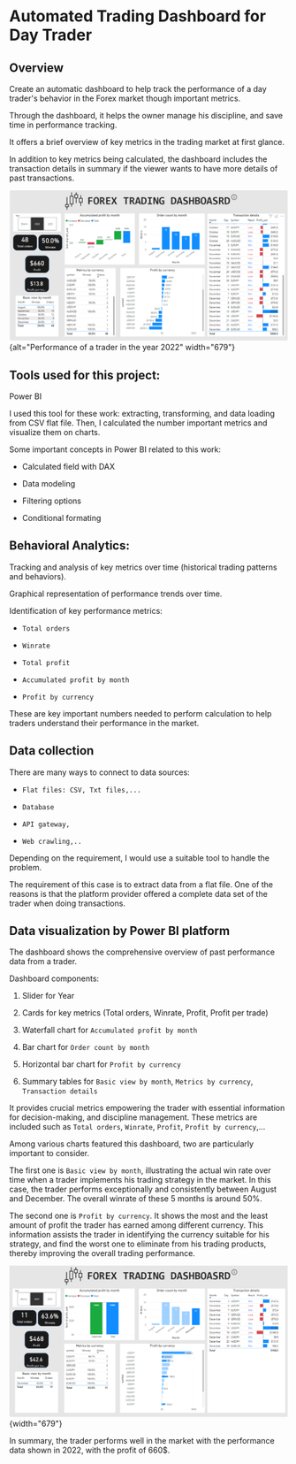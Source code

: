 # Automated Trading Dashboard for Day Trader

## Overview

Create an automatic dashboard to help track the performance of a day trader's behavior in the Forex market though important metrics. 

Through the dashboard, it helps the owner manage his discipline, and save time in performance tracking.

It offers a brief overview of key metrics in the trading market at first glance.

In addition to key metrics being calculated, the dashboard includes the transaction details in summary if the viewer wants to have more details of past transactions. 

![Performance of a trader in the year 2022](img/year_2022.PNG){alt="Performance of a trader in the year 2022" width="679"}

## Tools used for this project:

Power BI

I used this tool for these work: extracting, transforming, and data loading from CSV flat file. Then, I calculated the number important metrics and visualize them on charts.

Some important concepts in Power BI related to this work:

- Calculated field with DAX

- Data modeling

- Filtering options

- Conditional formating

## Behavioral Analytics:

Tracking and analysis of key metrics over time (historical trading patterns and behaviors).

Graphical representation of performance trends over time.

Identification of key performance metrics:

-   `Total orders`

-   `Winrate`

-   `Total profit`

-   `Accumulated profit by month`

-   `Profit by currency`

These are key important numbers needed to perform calculation to help traders understand their performance in the market.

## Data collection

There are many ways to connect to data sources:

-   `Flat files: CSV, Txt files,...`

-   `Database`

-   `API gateway,`

-   `Web crawling,..`

Depending on the requirement, I would use a suitable tool to handle the problem.

The requirement of this case is to extract data from a flat file. One of the reasons is that the platform provider offered a complete data set of the trader when doing transactions.

## Data visualization by Power BI platform

The dashboard shows the comprehensive overview of past performance data from a trader.

Dashboard components:

1. Slider for Year

2. Cards for key metrics (Total orders, Winrate, Profit, Profit per trade)

3. Waterfall chart for `Accumulated profit by month`

4. Bar chart for `Order count by month`

5. Horizontal bar chart for `Profit by currency`

6. Summary tables for `Basic view by month`, `Metrics by currency`, `Transaction details`

It provides crucial metrics empowering the trader with essential information for decision-making, and discipline management. These metrics are included such as `Total orders`, `Winrate`, `Profit`, `Profit by currency`,...

Among various charts featured this dashboard, two are particularly important to consider.

The first one is `Basic view by month`, illustrating the actual win rate over time when a trader implements his trading strategy in the market. In this case, the trader performs exceptionally and consistently between August and December. The overall winrate of these 5 months is around 50%. 

The second one is `Profit by currency`. It shows the most and the least amount of profit the trader has earned among different currency. This information assists the trader in identifying the currency suitable for his strategy, and find the worst one to eliminate from his trading products, thereby improving the overall trading performance. 

![Performance of a trader in the December, 2022](img/filtered_dec_2022.PNG){width="679"}

In summary, the trader performs well in the market with the performance data shown in 2022, with the profit of 660$. 
